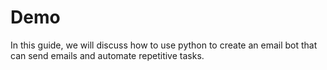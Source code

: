 # Demo

In this guide, we will discuss how to use python to create an email bot that can send emails and automate repetitive tasks.
